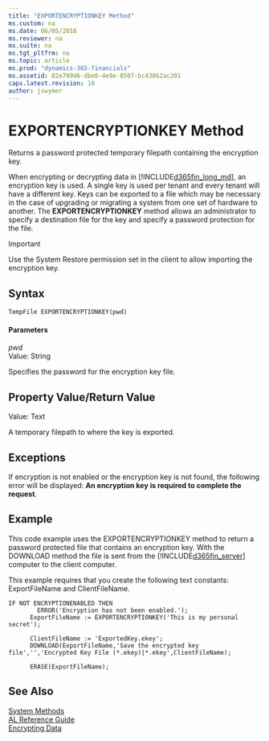 ```yaml
---
title: "EXPORTENCRYPTIONKEY Method"
ms.custom: na
ms.date: 06/05/2016
ms.reviewer: na
ms.suite: na
ms.tgt_pltfrm: na
ms.topic: article
ms.prod: "dynamics-365-financials"
ms.assetid: 82e799d6-dbe0-4e9e-8507-bc43862ac201
caps.latest.revision: 10
author: jswymer
---
```

# EXPORTENCRYPTIONKEY Method
Returns a password protected temporary filepath containing the encryption key.  

 When encrypting or decrypting data in [!INCLUDE[d365fin_long_md](../includes/d365fin_long_md.md)], an encryption key is used. A single key is used per tenant and every tenant will have a different key. Keys can be exported to a file which may be necessary in the case of upgrading or migrating a system from one set of hardware to another. The **EXPORTENCRYPTIONKEY** method allows an administrator to specify a destination file for the key and specify a password protection for the file.  

> [!IMPORTANT]  
>  Use the System Restore permission set in the client to allow importing the encryption key.  

## Syntax  

```  
TempFile EXPORTENCRYPTIONKEY(pwd)  
```  

#### Parameters  
 *pwd*  
 Value: String  

 Specifies the password for the encryption key file.  

## Property Value/Return Value  
 Value: Text  

 A temporary filepath to where the key is exported.  

## Exceptions  
 If encryption is not enabled or the encryption key is not found, the following error will be displayed: **An encryption key is required to complete the request**.  

## Example  
 This code example uses the EXPORTENCRYPTIONKEY method to return a password protected file that contains an encryption key. With the DOWNLOAD method the file is sent from the [!INCLUDE[d365fin_server](../includes/d365fin_server_md.md)] computer to the client computer.  

 This example requires that you create the following text constants: ExportFileName and ClientFileName.  

```  
IF NOT ENCRYPTIONENABLED THEN  
        ERROR('Encryption has not been enabled.');  
      ExportFileName := EXPORTENCRYPTIONKEY('This is my personal secret');  

      ClientFileName := 'ExportedKey.ekey';  
      DOWNLOAD(ExportFileName,'Save the encrypted key file','','Encrypted Key File (*.ekey)|*.ekey',ClientFileName);  

      ERASE(ExportFileName);  
```  

## See Also  
 [System Methods](devenv-system-methods.md)   
 [AL Reference Guide](../devenv-al-reference-guide.md)   
 [Encrypting Data](../devenv-encrypting-data.md)

